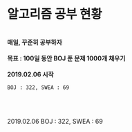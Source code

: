 ﻿# 알고리즘 공부 현황

<br><b>매일, 꾸준히 공부하자</b></br>
<br><b>목표 : 100일 동안 BOJ 푼 문제 1000개 채우기</b></br>
<br><b>2019.02.06 시작</b></br>
<pre><code>BOJ : 322, SWEA : 69</code></pre>
<br></br>

2019.02.06 BOJ : 322, SWEA : 69
